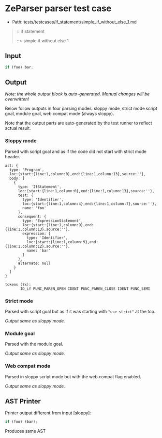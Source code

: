 # ZeParser parser test case

- Path: tests/testcases/if_statement/simple_if_without_else_1.md

> :: if statement
>
> ::> simple if without else 1

## Input

`````js
if (foo) bar;
`````

## Output

_Note: the whole output block is auto-generated. Manual changes will be overwritten!_

Below follow outputs in four parsing modes: sloppy mode, strict mode script goal, module goal, web compat mode (always sloppy).

Note that the output parts are auto-generated by the test runner to reflect actual result.

### Sloppy mode

Parsed with script goal and as if the code did not start with strict mode header.

`````
ast: {
  type: 'Program',
  loc:{start:{line:1,column:0},end:{line:1,column:13},source:''},
  body: [
    {
      type: 'IfStatement',
      loc:{start:{line:1,column:0},end:{line:1,column:13},source:''},
      test: {
        type: 'Identifier',
        loc:{start:{line:1,column:4},end:{line:1,column:7},source:''},
        name: 'foo'
      },
      consequent: {
        type: 'ExpressionStatement',
        loc:{start:{line:1,column:9},end:{line:1,column:13},source:''},
        expression: {
          type: 'Identifier',
          loc:{start:{line:1,column:9},end:{line:1,column:12},source:''},
          name: 'bar'
        }
      },
      alternate: null
    }
  ]
}

tokens (7x):
       ID_if PUNC_PAREN_OPEN IDENT PUNC_PAREN_CLOSE IDENT PUNC_SEMI
`````

### Strict mode

Parsed with script goal but as if it was starting with `"use strict"` at the top.

_Output same as sloppy mode._

### Module goal

Parsed with the module goal.

_Output same as sloppy mode._

### Web compat mode

Parsed in sloppy script mode but with the web compat flag enabled.

_Output same as sloppy mode._

## AST Printer

Printer output different from input [sloppy]:

````js
if (foo) (bar);
````

Produces same AST
